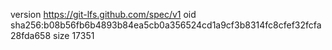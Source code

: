 version https://git-lfs.github.com/spec/v1
oid sha256:b08b56fb6b4893b84ea5cb0a356524cd1a9cf3b8314fc8cfef32fcfa28fda658
size 17351
